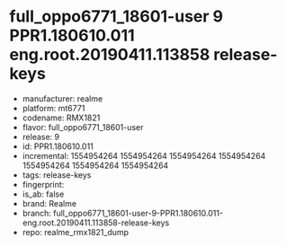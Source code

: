 # full_oppo6771_18601-user 9 PPR1.180610.011 eng.root.20190411.113858 release-keys
- manufacturer: realme
- platform: mt6771
- codename: RMX1821
- flavor: full_oppo6771_18601-user
- release: 9
- id: PPR1.180610.011
- incremental: 1554954264
1554954264
1554954264
1554954264
1554954264
1554954264
1554954264
- tags: release-keys
- fingerprint: 
- is_ab: false
- brand: Realme
- branch: full_oppo6771_18601-user-9-PPR1.180610.011-eng.root.20190411.113858-release-keys
- repo: realme_rmx1821_dump
